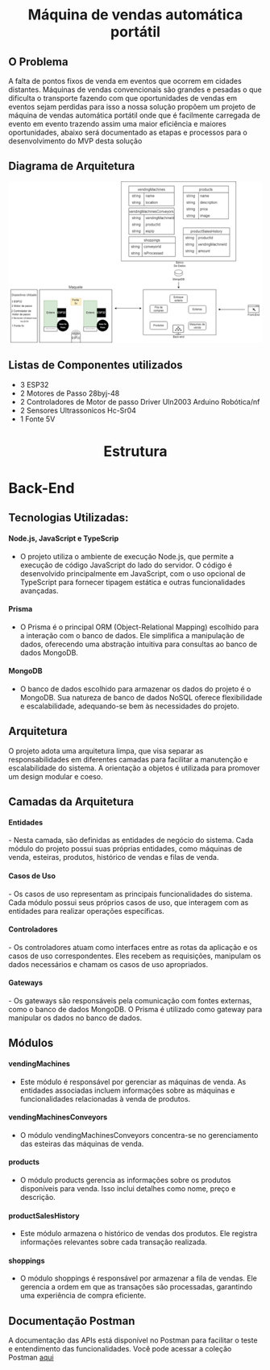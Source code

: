 <div align="center">
    
<h1>Máquina de vendas automática portátil</h1>

</div>

<h2>O Problema</h2>

A falta de pontos fixos de venda em eventos que ocorrem em cidades distantes.
Máquinas de vendas convencionais são grandes e pesadas o que dificulta o transporte fazendo com que oportunidades de vendas em eventos  sejam perdidas para isso a nossa solução propõem um projeto de máquina de vendas automática portátil onde que é facilmente carregada de evento em evento trazendo assim uma maior eficiência e maiores oportunidades, abaixo será documentado as etapas e processos para o desenvolvimento do MVP desta solução
<div>
<h2>Diagrama de Arquitetura</h2>
<img src="./imgs/DiagramArq.png">
</div>

<h2> Listas de Componentes utilizados </h2>

- 3 ESP32
- 2 Motores de Passo 28byj-48
- 2 Controladores de Motor de passo Driver Uln2003 Arduino Robótica/nf
- 2 Sensores Ultrassonicos Hc-Sr04
- 1 Fonte 5V
  
<div align="center">
<h1>Estrutura</h1>
</div>

<h1>Back-End</h1>

<div>
    <h2>Tecnologias Utilizadas:</h3>
    
#### Node.js, JavaScript e TypeScrip
- O projeto utiliza o ambiente de execução Node.js, que permite a execução de código JavaScript do lado do servidor. O código é desenvolvido principalmente em JavaScript, com o uso opcional de TypeScript para fornecer tipagem estática e outras funcionalidades avançadas.
#### Prisma
- O Prisma é o principal ORM (Object-Relational Mapping) escolhido para a interação com o banco de dados. Ele simplifica a manipulação de dados, oferecendo uma abstração intuitiva para consultas ao banco de dados MongoDB.
#### MongoDB
- O banco de dados escolhido para armazenar os dados do projeto é o MongoDB. Sua natureza de banco de dados NoSQL oferece flexibilidade e escalabilidade, adequando-se bem às necessidades do projeto.

</div>
<div>
    
<h2>Arquitetura</h3>

O projeto adota uma arquitetura limpa, que visa separar as responsabilidades em diferentes camadas para facilitar a manutenção e escalabilidade do sistema. A orientação a objetos é utilizada para promover um design modular e coeso.
</div>
<div>
<h2>Camadas da Arquitetura</h3>
<div><h4>Entidades</h4>
- Nesta camada, são definidas as entidades de negócio do sistema. Cada módulo do projeto possui suas próprias entidades, como máquinas de venda, esteiras, produtos, histórico de vendas e filas de venda.
</div>
<div><h4>Casos de Uso</h4>
- Os casos de uso representam as principais funcionalidades do sistema. Cada módulo possui seus próprios casos de uso, que interagem com as entidades para realizar operações específicas.
</div>
<div><h4>Controladores</h4>
- Os controladores atuam como interfaces entre as rotas da aplicação e os casos de uso correspondentes. Eles recebem as requisições, manipulam os dados necessários e chamam os casos de uso apropriados.
</div>
<div><h4>Gateways</h4>
- Os gateways são responsáveis pela comunicação com fontes externas, como o banco de dados MongoDB. O Prisma é utilizado como gateway para manipular os dados no banco de dados.
</div>
    
## Módulos
 
#### vendingMachines
- Este módulo é responsável por gerenciar as máquinas de venda. As entidades associadas incluem informações sobre as máquinas e funcionalidades relacionadas à venda de produtos.

#### vendingMachinesConveyors
- O módulo vendingMachinesConveyors concentra-se no gerenciamento das esteiras das máquinas de venda.

#### products
- O módulo products gerencia as informações sobre os produtos disponíveis para venda. Isso inclui detalhes como nome, preço e descrição.

#### productSalesHistory
- Este módulo armazena o histórico de vendas dos produtos. Ele registra informações relevantes sobre cada transação realizada.

#### shoppings
- O módulo shoppings é responsável por armazenar a fila de vendas. Ele gerencia a ordem em que as transações são processadas, garantindo uma experiência de compra eficiente.
</div>

## Documentação Postman

A documentação das APIs está disponível no Postman para facilitar o teste e entendimento das funcionalidades. Você pode acessar a coleção Postman <a class="sc-fznMAR bdDlXZ markdown-link" href="https://documenter.getpostman.com/view/19858191/2s9YXiYLxg" target="_blank" rel="noreferrer noopener nofollow"><span>aqui</span></a>
